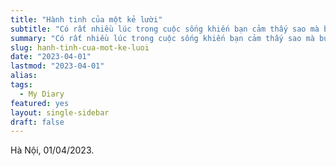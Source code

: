 ```yaml
---
title: "Hành tinh của một kẻ lười"
subtitle: "Có rất nhiều lúc trong cuộc sống khiến bạn cảm thấy sao mà buồn chán, chậm rãi từng bước không thấy điểm đến, sóng to gió lớn lại chẳng có đường về."
summary: "Có rất nhiều lúc trong cuộc sống khiến bạn cảm thấy sao mà buồn chán, chậm rãi từng bước không thấy điểm đến, sóng to gió lớn lại chẳng có đường về."
slug: hanh-tinh-cua-mot-ke-luoi
date: "2023-04-01"
lastmod: "2023-04-01"
alias:
tags:
  - My Diary
featured: yes
layout: single-sidebar
draft: false
---
```


<p style="text-align:justify">Hà Nội, 01/04/2023.</p>

